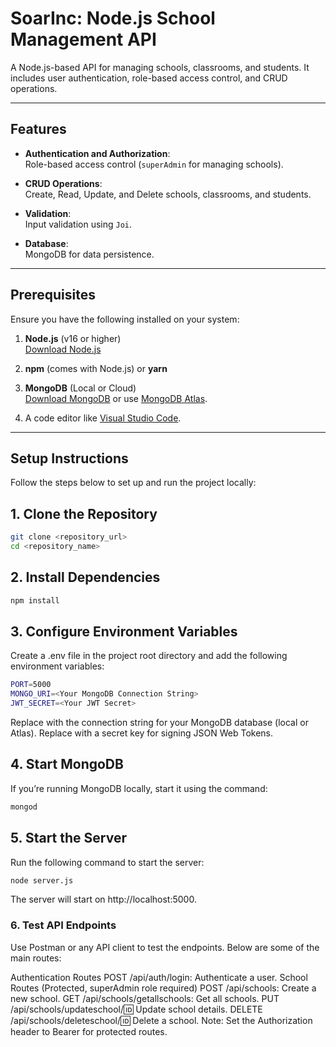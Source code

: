 
# **SoarInc: Node.js School Management API**

A Node.js-based API for managing schools, classrooms, and students. It includes user authentication, role-based access control, and CRUD operations.

---

## **Features**

- **Authentication and Authorization**:  
  Role-based access control (`superAdmin` for managing schools).
  
- **CRUD Operations**:  
  Create, Read, Update, and Delete schools, classrooms, and students.

- **Validation**:  
  Input validation using `Joi`.

- **Database**:  
  MongoDB for data persistence.

---

## **Prerequisites**

Ensure you have the following installed on your system:

1. **Node.js** (v16 or higher)  
   [Download Node.js](https://nodejs.org/)
   
2. **npm** (comes with Node.js) or **yarn**

3. **MongoDB** (Local or Cloud)  
   [Download MongoDB](https://www.mongodb.com/try/download/community) or use [MongoDB Atlas](https://www.mongodb.com/cloud/atlas).

4. A code editor like [Visual Studio Code](https://code.visualstudio.com/).

---

## **Setup Instructions**

Follow the steps below to set up and run the project locally:

## **1. Clone the Repository**
```bash
git clone <repository_url>
cd <repository_name>
```

## **2. Install Dependencies**
```bash
npm install
```


## **3. Configure Environment Variables**
Create a .env file in the project root directory and add the following environment variables:
```bash
PORT=5000
MONGO_URI=<Your MongoDB Connection String>
JWT_SECRET=<Your JWT Secret>
```

Replace <Your MongoDB Connection String> with the connection string for your MongoDB database (local or Atlas).
Replace <Your JWT Secret> with a secret key for signing JSON Web Tokens.


## **4. Start MongoDB**
If you’re running MongoDB locally, start it using the command:
```bash
mongod
```

## **5. Start the Server**
Run the following command to start the server:
```bash
node server.js
```

The server will start on http://localhost:5000.

### **6. Test API Endpoints**
Use Postman or any API client to test the endpoints. Below are some of the main routes:

Authentication Routes
POST /api/auth/login: Authenticate a user.
School Routes (Protected, superAdmin role required)
POST /api/schools: Create a new school.
GET /api/schools/getallschools: Get all schools.
PUT /api/schools/updateschool/:id: Update school details.
DELETE /api/schools/deleteschool/:id: Delete a school.
Note: Set the Authorization header to Bearer <token> for protected routes.
